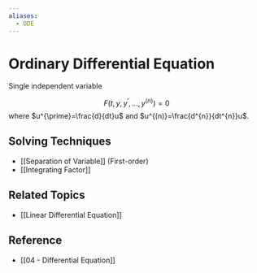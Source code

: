 ```yaml
---
aliases:
  - ODE
---
```


# Ordinary Differential Equation

Single independent variable

$$
F\left(t,y,y^{\prime},\dots,y^{(n)}\right)=0
$$where $u^{\prime}=\frac{d}{dt}u$ and $u^{(n)}=\frac{d^{n}}{dt^{n}}u$.

## Solving Techniques

- [[Separation of Variable]] (First-order)
- [[Integrating Factor]]

## Related Topics

- [[Linear Differential Equation]]
## Reference

- [[04 - Differential Equation]]

